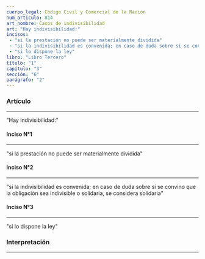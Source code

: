 ```yaml
---
cuerpo_legal: Código Civil y Comercial de la Nación
num_articulo: 814
art_nombre: Casos de indivisibilidad
art: "Hay indivisibilidad:"
incisos: 
 - "si la prestación no puede ser materialmente dividida" 
 - "si la indivisibilidad es convenida; en caso de duda sobre si se convino que la obligación sea indivisible o solidaria, se considera solidaria" 
 - "si lo dispone la ley" 
libro: "Libro Tercero"
título: "1"
capítulo: "3"
sección: "6"
parágrafo: "2"
---
```

### Artículo
---
"Hay indivisibilidad:"

#### Inciso N°1
---
"si la prestación no puede ser materialmente dividida"

#### Inciso N°2
---
"si la indivisibilidad es convenida; en caso de duda sobre si se convino que la obligación sea indivisible o solidaria, se considera solidaria"

#### Inciso N°3
---
"si lo dispone la ley"


### Interpretación
---

